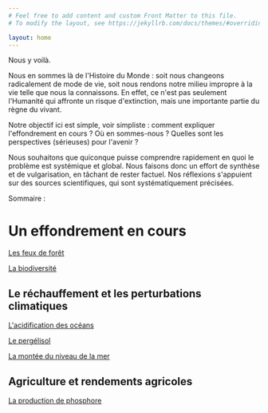 ```yaml
---
# Feel free to add content and custom Front Matter to this file.
# To modify the layout, see https://jekyllrb.com/docs/themes/#overriding-theme-defaults

layout: home
---
```


Nous y voilà.

Nous en sommes là de l'Histoire du Monde : soit nous changeons radicalement de mode de vie, soit nous rendons notre milieu impropre à la vie telle que nous la connaissons. En effet, ce n'est pas seulement l'Humanité qui affronte un risque d'extinction, mais une importante partie du règne du vivant.

Notre objectif ici est simple, voir simpliste : comment expliquer l'effondrement en cours ? Où en sommes-nous ? Quelles sont les perspectives (sérieuses) pour l'avenir ?

Nous souhaitons que quiconque puisse comprendre rapidement en quoi le problème est systémique et global. Nous faisons donc un effort de synthèse et de vulgarisation, en tâchant de rester factuel. Nos réflexions s'appuient sur des sources scientifiques, qui sont systématiquement précisées.

Sommaire :

# Un effondrement en cours

[Les feux de forêt](feux-de-foret)

[La biodiversité](biodiversité)

## Le réchauffement et les perturbations climatiques

[L'acidification des océans](acidification)

[Le pergélisol](pergelisol)

[La montée du niveau de la mer](niveau-mer)

## Agriculture et rendements agricoles

[La production de phosphore](phosphore)